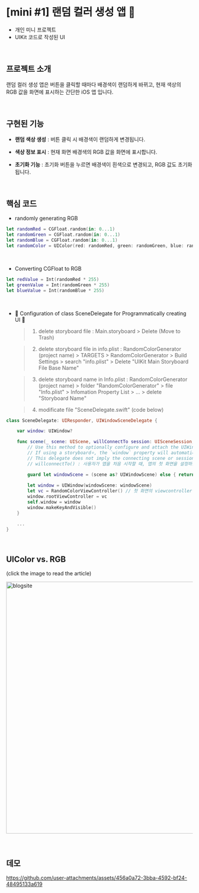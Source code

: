 # [mini #1] 랜덤 컬러 생성 앱 🌈
- 개인 미니 프로젝트
- UIKit 코드로 작성된 UI

<br>

## 프로젝트 소개
랜덤 컬러 생성 앱은 버튼을 클릭할 때마다 배경색이 랜덤하게 바뀌고, 현재 색상의 RGB 값을 화면에 표시하는 간단한 iOS 앱 입니다. 

<br>

## 구현된 기능
- **랜덤 색상 생성**  :  버튼 클릭 시 배경색이 랜덤하게 변경됩니다.

- **색상 정보 표시**  :  현재 화면 배경색의 RGB 값을 화면에 표시합니다.

- **초기화 기능**  :  초기화 버튼을 누르면 배경색이 흰색으로 변경되고, RGB 값도 초기화됩니다.
 
<br>

## 핵심 코드
- randomly generating RGB
```swift
let randomRed = CGFloat.random(in: 0...1)
let randomGreen = CGFloat.random(in: 0...1)
let randomBlue = CGFloat.random(in: 0...1)
let randomColor = UIColor(red: randomRed, green: randomGreen, blue: randomBlue, alpha: 1.0)
```

<br>

- Converting CGFloat to RGB
```swift
let redValue = Int(randomRed * 255)
let greenValue = Int(randomGreen * 255)
let blueValue = Int(randomBlue * 255)
```

<br>

- 🔴 Configuration of class SceneDelegate for Programmatically creating UI 🔴
    > 1. delete storyboard file : Main.storyboard > Delete (Move to Trash)
    
    > 2. delete storyboard file in info.plist : RandomColorGenerator (project name) > TARGETS > RandomColorGenerator > Build Settings > search "info.plist" > Delete "UIKit Main Storyboard File Base Name"
  
    > 3. delete storyboard name in Info.plist : RandomColorGenerator (project name) > folder "RandomColorGenerator" > file "Info.plist" > Infomation Property List > ... > delete "Storyboard Name"
    
    > 4. modificate file "SceneDelegate.swift" (code below)
```swift
class SceneDelegate: UIResponder, UIWindowSceneDelegate {

    var window: UIWindow?

    func scene(_ scene: UIScene, willConnectTo session: UISceneSession, options connectionOptions: UIScene.ConnectionOptions) {
        // Use this method to optionally configure and attach the UIWindow `window` to the provided UIWindowScene `scene`.
        // If using a storyboard⭐️, the `window` property will automatically be initialized⭐️ and attached⭐️ to the scene.
        // This delegate does not imply the connecting scene or session are new (see `application:configurationForConnectingSceneSession` instead).
        // willconnectTo() : 사용자가 앱을 처음 시작할 때, 앱의 첫 화면을 설정하는 코드

        guard let windowScene = (scene as? UIWindowScene) else { return }
        
        let window = UIWindow(windowScene: windowScene)
        let vc = RandomColorViewController() // 첫 화면의 viewcontroller file name
        window.rootViewController = vc
        self.window = window
        window.makeKeyAndVisible()
    }

    ...
}
```


<br>

## UIColor vs. RGB
(click the image to read the article)

<a href="https://hortenssiaa.tistory.com/73">
    <img width="680" alt="blogsite" src="https://github.com/user-attachments/assets/a7d1fcef-ff0c-4add-953c-56b59e1335a6">
</a>

<br>
<br>
<br>


## 데모

https://github.com/user-attachments/assets/456a0a72-3bba-4592-bf24-48495133a619
















